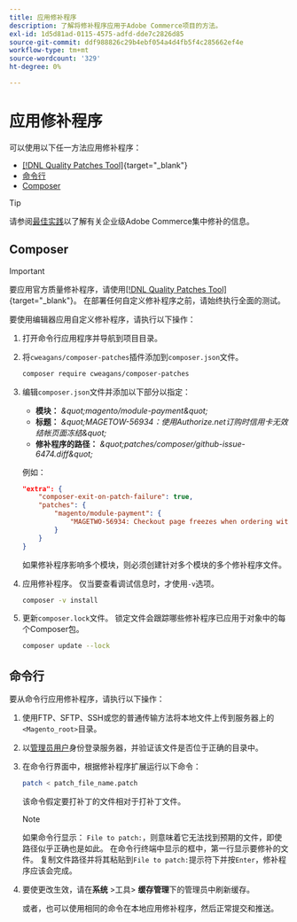 ```yaml
---
title: 应用修补程序
description: 了解将修补程序应用于Adobe Commerce项目的方法。
exl-id: 1d5d81ad-0115-4575-adfd-dde7c2826d85
source-git-commit: ddf988826c29b4ebf054a4d4fb5f4c285662ef4e
workflow-type: tm+mt
source-wordcount: '329'
ht-degree: 0%

---
```


# 应用修补程序

可以使用以下任一方法应用修补程序：

- [[!DNL Quality Patches Tool]](https://experienceleague.adobe.com/tools/commerce-quality-patches/index.html?lang=zh-Hans){target="_blank"}
- [命令行](../patches/apply.md#command-line)
- [Composer](../patches/apply.md#composer)


>[!TIP]
>
>请参阅[最佳实践](../../implementation-playbook/best-practices/maintenance/patching-at-scale.md)以了解有关企业级Adobe Commerce集中修补的信息。

## Composer

>[!IMPORTANT]
>
>要应用官方质量修补程序，请使用[[!DNL Quality Patches Tool]](https://experienceleague.adobe.com/tools/commerce-quality-patches/index.html?lang=zh-Hans){target="_blank"}。 在部署任何自定义修补程序之前，请始终执行全面的测试。

要使用编辑器应用自定义修补程序，请执行以下操作：

1. 打开命令行应用程序并导航到项目目录。
1. 将`cweagans/composer-patches`插件添加到`composer.json`文件。

   ```bash
   composer require cweagans/composer-patches
   ```

1. 编辑`composer.json`文件并添加以下部分以指定：
   - **模块：** *\&quot;magento/module-payment\&quot;*
   - **标题：** *\&quot;MAGETOW-56934：使用Authorize.net订购时信用卡无效结帐页面冻结\&quot;*
   - **修补程序的路径：** *\&quot;patches/composer/github-issue-6474.diff\&quot;*

   例如：

   ```json
   "extra": {
       "composer-exit-on-patch-failure": true,
       "patches": {
           "magento/module-payment": {
               "MAGETWO-56934: Checkout page freezes when ordering with Authorize.net with invalid credit card": "patches/composer/github-issue-6474.diff"
           }
       }
   }
   ```

   如果修补程序影响多个模块，则必须创建针对多个模块的多个修补程序文件。

1. 应用修补程序。 仅当要查看调试信息时，才使用`-v`选项。

   ```bash
   composer -v install
   ```

1. 更新`composer.lock`文件。 锁定文件会跟踪哪些修补程序已应用于对象中的每个Composer包。

   ```bash
   composer update --lock
   ```

## 命令行

要从命令行应用修补程序，请执行以下操作：

1. 使用FTP、SFTP、SSH或您的普通传输方法将本地文件上传到服务器上的`<Magento_root>`目录。
1. 以[管理员用户](../../configuration/cli/config-cli.md#prerequisites)身份登录服务器，并验证该文件是否位于正确的目录中。
1. 在命令行界面中，根据修补程序扩展运行以下命令：

   ```bash
   patch < patch_file_name.patch
   ```

   该命令假定要打补丁的文件相对于打补丁文件。

   >[!NOTE]
   >
   >如果命令行显示： `File to patch:`，则意味着它无法找到预期的文件，即使路径似乎正确也是如此。 在命令行终端中显示的框中，第一行显示要修补的文件。 复制文件路径并将其粘贴到`File to patch:`提示符下并按`Enter`，修补程序应该会完成。

1. 要使更改生效，请在&#x200B;**系统** >工具> **缓存管理**&#x200B;下的管理员中刷新缓存。

   或者，也可以使用相同的命令在本地应用修补程序，然后正常提交和推送。

